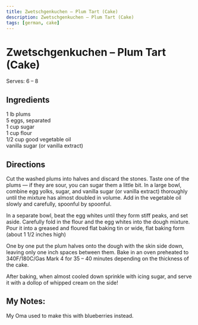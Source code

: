 ```yaml
---
title: Zwetschgenkuchen – Plum Tart (Cake)
description: Zwetschgenkuchen – Plum Tart (Cake)
tags: [german, cake]
---
```


# Zwetschgenkuchen – Plum Tart (Cake)
Serves: 6 – 8

## Ingredients
1 lb plums  
5 eggs, separated  
1 cup sugar  
1 cup flour  
1/2 cup good vegetable oil  
vanilla sugar (or vanilla extract)

## Directions
Cut the washed plums into halves and discard the stones. Taste one of the plums — if they are sour, you can sugar them a little bit. In a large bowl, combine egg yolks, sugar, and vanilla sugar (or vanilla extract) thoroughly until the mixture has almost doubled in volume. Add in the vegetable oil slowly and carefully, spoonful by spoonful.

In a separate bowl, beat the egg whites until they form stiff peaks, and set aside. Carefully fold in the flour and the egg whites into the dough mixture. Pour it into a greased and floured flat baking tin or wide, flat baking form (about 1 1/2 inches high)

One by one put the plum halves onto the dough with the skin side down, leaving only one inch spaces between them. Bake in an oven preheated to 340F/180C/Gas Mark 4 for 35 – 40 minutes depending on the thickness of the cake.

After baking, when almost cooled down sprinkle with icing sugar, and serve it with a dollop of whipped cream on the side!

## My Notes:
My Oma used to make this with blueberries instead.
